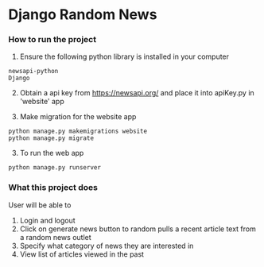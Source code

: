 # Django Random News

### How to run the project
1. Ensure the following python library is installed in your computer
```
newsapi-python
Django
```

2. Obtain a api key from https://newsapi.org/ and place it into apiKey.py in 'website' app

2. Make migration for the website app
```
python manage.py makemigrations website
python manage.py migrate
```

3. To run the web app
```
python manage.py runserver
```

### What this project does
User will be able to
1. Login and logout
2. Click on generate news button to random pulls a recent article text from a random news outlet
3. Specify what category of news they are interested in
4. View list of articles viewed in the past